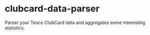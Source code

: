 # clubcard-data-parser
Parser your Tesco ClubCard data and aggregates some interesting statistics. 
